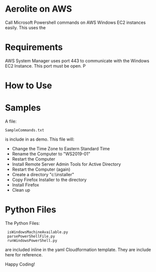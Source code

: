 # Aerolite on AWS

Call Microsoft Powershell commands on AWS Windows EC2 instances easily. This uses the 

# Requirements

AWS System Manager uses port 443 to communicate with the Windows EC2 Instance. This port must be open. P

# How to Use

# Samples

A file:
```
SampleCommands.txt
```

is include in as demo. This file will:

- Change the Time Zone to Eastern Standard Time
- Rename the Computer to "WS2019-01"
- Restart the Computer
- Install Remote Server Admin Tools for Active Directory
- Restart the Computer (again)
- Create a directory "c:\installer"
- Copy Firefox Installer to the directory
- Install Firefox
- Clean up

# Python Files

The Python Files:

```   
 isWindowsMachineAvailable.py
 parsePowerShellFile.py
 runWindowsPowerShell.py
```
  
are included inline in the yaml Cloudformation template. They are include here for reference.


Happy Coding!
  
